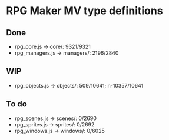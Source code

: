 # RPG Maker MV type definitions
## Done
- rpg_core.js → core/: 9321/9321
- rpg_managers.js → managers/: 2196/2840

## WIP
- rpg_objects.js → objects/: 509/10641; n-10357/10641

## To do
- rpg_scenes.js → scenes/: 0/2690
- rpg_sprites.js → sprites/: 0/2692
- rpg_windows.js → windows/: 0/6025
